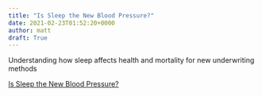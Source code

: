 ```yaml
---
title: "Is Sleep the New Blood Pressure?"
date: 2021-02-23T01:52:20+0000
author: matt
draft: True
---
```

Understanding how sleep affects health and mortality for new underwriting methods

[ Is Sleep the New Blood Pressure? ]( https://www.swissre.com/reinsurance/life-and-health/l-h-risk-trends/sleep-new-blood-pressure.html )
